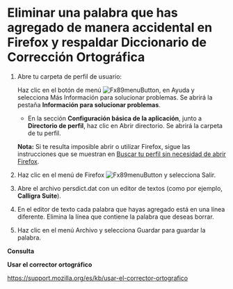 # Eliminar una palabra que has agregado de manera accidental en Firefox y respaldar Diccionario de Corrección Ortográfica

1. Abre tu carpeta de perfil de usuario:  

   Haz clic en el botón de menú ![Fx89menuButton](https://assets-prod.sumo.prod.webservices.mozgcp.net/media/uploads/gallery/images/2021-05-15-11-18-38-e5b736.png), en Ayuda y selecciona Más Información para solucionar problemas. Se abrirá la pestaña **Información para solucionar problemas**. 

   - En la sección **Configuración básica de la aplicación**, junto a **Directorio de perfil**, haz clic en Abrir directorio. Se abrirá la carpeta de tu perfil. 

   **Nota:** Si te resulta imposible abrir o utilizar Firefox, sigue las instrucciones que se muestran en [Buscar tu perfil sin necesidad de abrir Firefox](https://support.mozilla.org/es/kb/perfiles-el-lugar-donde-firefox-almacena-tus-contr#w_finding-your-profile-without-opening-firefox).

   

2.  Haz clic en el menú de Firefox ![Fx89menuButton](https://assets-prod.sumo.prod.webservices.mozgcp.net/media/uploads/gallery/images/2021-05-15-11-18-38-e5b736.png) y selecciona Salir.  

3.  Abre el archivo persdict.dat con un editor de textos (como por ejemplo, **Calligra Suite**). 

4.  En el editor de texto cada palabra que hayas agregado está en  una línea diferente. Elimina la línea que contiene la palabra que deseas  borrar. 

5.  Haz clic en el menú Archivo y selecciona Guardar para guardar la palabra. 

   

**Consulta**

**Usar el corrector ortográfico**

https://support.mozilla.org/es/kb/usar-el-corrector-ortografico